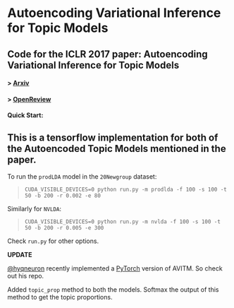 # Autoencoding Variational Inference for Topic Models

## Code for the ICLR 2017 paper: Autoencoding Variational Inference for Topic Models

#### > [Arxiv](https://arxiv.org/abs/1703.01488)

#### > [OpenReview](http://openreview.net/forum?id=BybtVK9lg)

#### Quick Start:

This is a tensorflow implementation for both of the Autoencoded Topic Models mentioned in the paper. 
---
To run the `prodLDA` model in the `20Newgroup` dataset:

> `CUDA_VISIBLE_DEVICES=0 python run.py -m prodlda -f 100 -s 100 -t 50 -b 200 -r 0.002 -e 80`

Similarly for `NVLDA`:

> `CUDA_VISIBLE_DEVICES=0 python run.py -m nvlda -f 100 -s 100 -t 50 -b 200 -r 0.005 -e 300`

Check `run.py` for other options.

__UPDATE__

[@hyqneuron](https://github.com/hyqneuron) recently implemented a [PyTorch](https://github.com/hyqneuron/pytorch-avitm) version of AVITM. So check out his repo.

Added `topic_prop` method to both the models. Softmax the output of this method to get the topic proportions.
